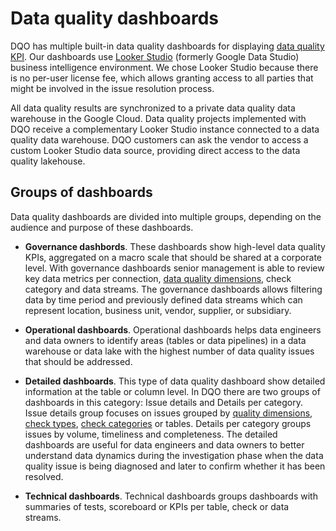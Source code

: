 # Data quality dashboards

DQO has multiple built-in data quality dashboards for displaying [data quality KPI](../data-quality-kpis/data-quality-kpis.md).
Our dashboards use [Looker Studio](https://lookerstudio.google.com/overview) (formerly Google Data Studio) business 
intelligence environment. We chose Looker Studio because there is no per-user license fee, which allows granting access
to all parties that might be involved in the issue resolution process.

All data quality results are synchronized to a private data quality data warehouse in the Google Cloud. 
Data quality projects implemented with DQO receive a complementary Looker Studio instance connected to a data quality 
data warehouse. DQO customers can ask the vendor to access a custom Looker Studio data source, providing direct access 
to the data quality lakehouse.

## Groups of dashboards

Data quality dashboards are divided into multiple groups, depending on the audience and purpose of these dashboards. 

- **Governance dashbords**. These dashboards show high-level data quality KPIs, aggregated on a macro scale that should be shared
at a corporate level. With governance dashboards senior management is able to review key data metrics per connection, 
[data quality dimensions](../data-quality-dimensions/data-quality-dimensions.md), check category and data streams.
The governance dashboards allows filtering data by time period and previously defined data streams which can represent location, 
business unit, vendor, supplier, or subsidiary.

- **Operational dashboards**. Operational dashboards helps data engineers and data owners to identify areas (tables or 
data pipelines) in a data warehouse or data lake with the highest number of data quality issues that should be addressed. 

- **Detailed dashboards**. This type of data quality dashboard show detailed information at the table or column level. 
In DQO there are two groups of dashboards in this category: Issue details and Details per category. Issue details group 
focuses on issues grouped by [quality dimensions](../data-quality-dimensions/data-quality-dimensions.md), 
[check types](../checks/#types-of-checks), [check categories](../checks/#categories-of-checks) or tables. Details per 
category groups issues by volume, timeliness and completeness. The detailed dashboards are useful for data engineers and data owners 
to better understand data dynamics during the investigation phase when the data quality issue is being diagnosed and 
later to confirm whether it has been resolved.

- **Technical dashboards**. Technical dashboards groups dashboards with summaries of tests, scoreboard or KPIs per table, 
check or data streams.



